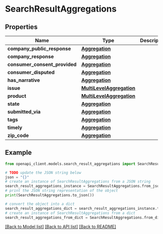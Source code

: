 # SearchResultAggregations


## Properties

Name | Type | Description | Notes
------------ | ------------- | ------------- | -------------
**company_public_response** | [**Aggregation**](Aggregation.md) |  | [optional] 
**company_response** | [**Aggregation**](Aggregation.md) |  | [optional] 
**consumer_consent_provided** | [**Aggregation**](Aggregation.md) |  | [optional] 
**consumer_disputed** | [**Aggregation**](Aggregation.md) |  | [optional] 
**has_narrative** | [**Aggregation**](Aggregation.md) |  | [optional] 
**issue** | [**MultiLevelAggregation**](MultiLevelAggregation.md) |  | [optional] 
**product** | [**MultiLevelAggregation**](MultiLevelAggregation.md) |  | [optional] 
**state** | [**Aggregation**](Aggregation.md) |  | [optional] 
**submitted_via** | [**Aggregation**](Aggregation.md) |  | [optional] 
**tags** | [**Aggregation**](Aggregation.md) |  | [optional] 
**timely** | [**Aggregation**](Aggregation.md) |  | [optional] 
**zip_code** | [**Aggregation**](Aggregation.md) |  | [optional] 

## Example

```python
from openapi_client.models.search_result_aggregations import SearchResultAggregations

# TODO update the JSON string below
json = "{}"
# create an instance of SearchResultAggregations from a JSON string
search_result_aggregations_instance = SearchResultAggregations.from_json(json)
# print the JSON string representation of the object
print(SearchResultAggregations.to_json())

# convert the object into a dict
search_result_aggregations_dict = search_result_aggregations_instance.to_dict()
# create an instance of SearchResultAggregations from a dict
search_result_aggregations_from_dict = SearchResultAggregations.from_dict(search_result_aggregations_dict)
```
[[Back to Model list]](../README.md#documentation-for-models) [[Back to API list]](../README.md#documentation-for-api-endpoints) [[Back to README]](../README.md)


